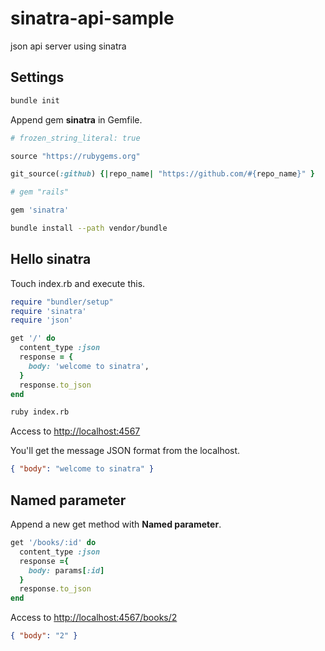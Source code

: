 # sinatra-api-sample

json api server using sinatra

## Settings

```bash
bundle init
```

Append gem **sinatra** in Gemfile.

```ruby
# frozen_string_literal: true

source "https://rubygems.org"

git_source(:github) {|repo_name| "https://github.com/#{repo_name}" }

# gem "rails"

gem 'sinatra'
```

```bash
bundle install --path vendor/bundle
```

## Hello sinatra

Touch index.rb and execute this.

```ruby
require "bundler/setup"
require 'sinatra'
require 'json'

get '/' do
  content_type :json
  response = {
    body: 'welcome to sinatra',
  }
  response.to_json
end
```

```bash
ruby index.rb
```

Access to [http://localhost:4567](http://localhost:4567)

You'll get the message JSON format from the localhost.

```json
{ "body": "welcome to sinatra" }
```

## Named parameter

Append a new get method with **Named parameter**.

```ruby
get '/books/:id' do
  content_type :json
  response ={
    body: params[:id]
  }
  response.to_json
end
```

Access to [http://localhost:4567/books/2](http://localhost:4567/books/2)

```json
{ "body": "2" }
```
